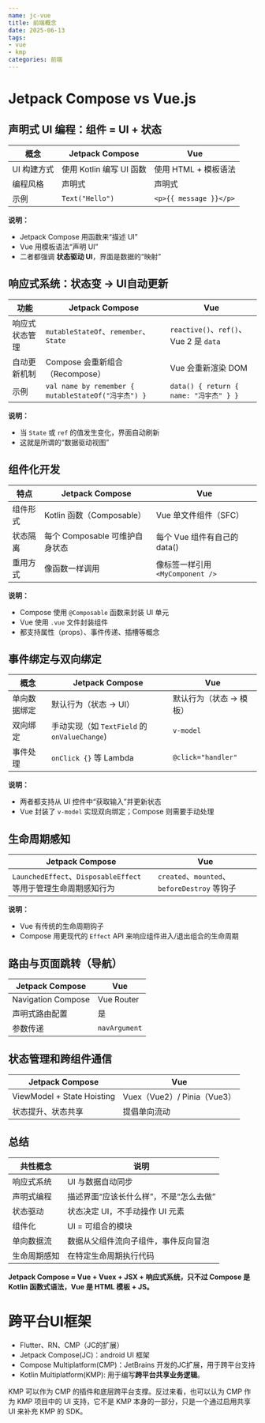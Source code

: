 ```yaml
---
name: jc-vue
title: 前端概念
date: 2025-06-13
tags: 
- vue
- kmp
categories: 前端
---
```




# Jetpack Compose vs Vue.js

## **声明式 UI 编程：组件 = UI + 状态**

| 概念        | Jetpack Compose          | Vue                    |
| ----------- | ------------------------ | ---------------------- |
| UI 构建方式 | 使用 Kotlin 编写 UI 函数 | 使用 HTML + 模板语法   |
| 编程风格    | 声明式                   | 声明式                 |
| 示例        | `Text("Hello")`          | `<p>{{ message }}</p>` |

**说明：**

- Jetpack Compose 用函数来“描述 UI”
- Vue 用模板语法“声明 UI”
- 二者都强调 **状态驱动 UI**，界面是数据的“映射”

## **响应式系统：状态变 → UI自动更新**

| 功能           | Jetpack Compose                                     | Vue                                    |
| -------------- | --------------------------------------------------- | -------------------------------------- |
| 响应式状态管理 | `mutableStateOf`、`remember`、`State`               | `reactive()`、`ref()`、Vue 2 是 `data` |
| 自动更新机制   | Compose 会重新组合（Recompose）                     | Vue 会重新渲染 DOM                     |
| 示例           | `val name by remember { mutableStateOf("冯宇杰") }` | `data() { return { name: "冯宇杰" } }` |

**说明：**

- 当 `State` 或 `ref` 的值发生变化，界面自动刷新
- 这就是所谓的“数据驱动视图”

## **组件化开发**

| 特点     | Jetpack Compose                | Vue                              |
| -------- | ------------------------------ | -------------------------------- |
| 组件形式 | Kotlin 函数（Composable）      | Vue 单文件组件（SFC）            |
| 状态隔离 | 每个 Composable 可维护自身状态 | 每个 Vue 组件有自己的 data()     |
| 重用方式 | 像函数一样调用                 | 像标签一样引用 `<MyComponent />` |

**说明：**

- Compose 使用 `@Composable` 函数来封装 UI 单元
- Vue 使用 `.vue` 文件封装组件
- 都支持属性（props）、事件传递、插槽等概念

## **事件绑定与双向绑定**

| 概念         | Jetpack Compose                              | Vue                      |
| ------------ | -------------------------------------------- | ------------------------ |
| 单向数据绑定 | 默认行为（状态 -> UI）                       | 默认行为（状态 -> 模板） |
| 双向绑定     | 手动实现（如 `TextField` 的 `onValueChange`) | `v-model`                |
| 事件处理     | `onClick {}` 等 Lambda                       | `@click="handler"`       |

**说明：**

- 两者都支持从 UI 控件中“获取输入”并更新状态
- Vue 封装了 `v-model` 实现双向绑定；Compose 则需要手动处理

## **生命周期感知**

| Jetpack Compose                                              | Vue                                          |
| ------------------------------------------------------------ | -------------------------------------------- |
| `LaunchedEffect`、`DisposableEffect` 等用于管理生命周期感知行为 | `created`、`mounted`、`beforeDestroy` 等钩子 |

**说明：**

- Vue 有传统的生命周期钩子
- Compose 用更现代的 `Effect` API 来响应组件进入/退出组合的生命周期

## **路由与页面跳转（导航）**

| Jetpack Compose    | Vue           |
| ------------------ | ------------- |
| Navigation Compose | Vue Router    |
| 声明式路由配置     | 是            |
| 参数传递           | `navArgument` |

## **状态管理和跨组件通信**

| Jetpack Compose            | Vue                         |
| -------------------------- | --------------------------- |
| ViewModel + State Hoisting | Vuex（Vue2）/ Pinia（Vue3） |
| 状态提升、状态共享         | 提倡单向流动                |

## 总结

| 共性概念     | 说明                                   |
| ------------ | -------------------------------------- |
| 响应式系统   | UI 与数据自动同步                      |
| 声明式编程   | 描述界面“应该长什么样”，不是“怎么去做” |
| 状态驱动     | 状态决定 UI，不手动操作 UI 元素        |
| 组件化       | UI = 可组合的模块                      |
| 单向数据流   | 数据从父组件流向子组件，事件反向冒泡   |
| 生命周期感知 | 在特定生命周期执行代码                 |

**Jetpack Compose ≈ Vue + Vuex + JSX + 响应式系统，只不过 Compose 是 Kotlin 函数式语法，Vue 是 HTML 模板 + JS。**



# 跨平台UI框架

- Flutter、RN、CMP（JC的扩展）
- Jetpack Compose(JC)：android UI 框架
- Compose Multiplatform(CMP)：JetBrains 开发的JC扩展，用于跨平台支持
- Kotlin Multiplatform(KMP): 用于编写**跨平台共享业务逻辑**。

KMP 可以作为 CMP 的插件和底层跨平台支撑。反过来看，也可以认为 CMP 作为 KMP 项目中的 UI 支持，它不是 KMP 本身的一部分，只是一个通过启用共享 UI 来补充 KMP 的 SDK。




